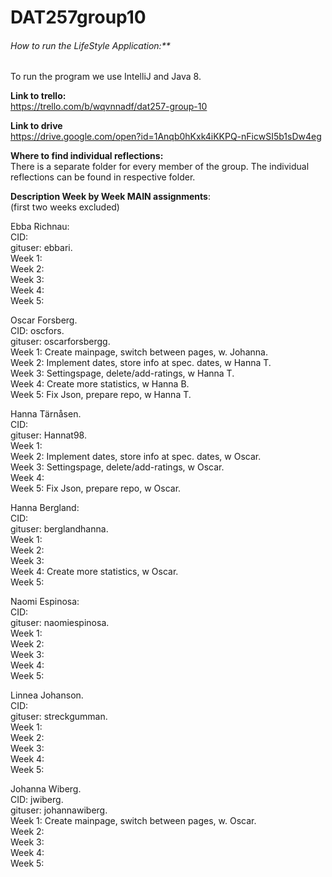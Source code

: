 # DAT257group10
  
###### How to run the LifeStyle Application:**  
To run the program we use IntelliJ and Java 8.
  
**Link to trello:**  
https://trello.com/b/wqvnnadf/dat257-group-10  
  
**Link to drive**  
https://drive.google.com/open?id=1Anqb0hKxk4iKKPQ-nFicwSI5b1sDw4eg   
  
**Where to find individual reflections:**  
There is a separate folder for every member of the group. The individual reflections can be found in respective folder.  
  
**Description Week by Week MAIN assignments**:  
(first two weeks excluded)  
  
Ebba Richnau:  
CID:  
gituser: ebbari.  
Week 1:   
Week 2:   
Week 3:   
Week 4:  
Week 5:  
   
Oscar Forsberg.  
CID: oscfors.  
gituser: oscarforsbergg.  
Week 1: Create mainpage, switch between pages, w. Johanna.  
Week 2: Implement dates, store info at spec. dates, w Hanna T.  
Week 3: Settingspage, delete/add-ratings, w Hanna T.  
Week 4: Create more statistics, w Hanna B.  
Week 5: Fix Json, prepare repo, w Hanna T.  
   
Hanna Tärnåsen.  
CID:  
gituser: Hannat98.  
Week 1:  
Week 2: Implement dates, store info at spec. dates, w Oscar.  
Week 3: Settingspage, delete/add-ratings, w Oscar.  
Week 4:  
Week 5: Fix Json, prepare repo, w Oscar.  
   
Hanna Bergland:  
CID:  
gituser: berglandhanna.  
Week 1:  
Week 2:  
Week 3:  
Week 4: Create more statistics, w Oscar.  
Week 5:  
  
Naomi Espinosa:  
CID:  
gituser: naomiespinosa.  
Week 1:  
Week 2:  
Week 3:  
Week 4:  
Week 5:  
  
Linnea Johanson.  
CID:  
gituser: streckgumman.  
Week 1:  
Week 2:  
Week 3:  
Week 4:  
Week 5:  
  
Johanna Wiberg.  
CID: jwiberg.  
gituser: johannawiberg.   
Week 1: Create mainpage, switch between pages, w. Oscar.  
Week 2:  
Week 3:  
Week 4:  
Week 5:  
  
